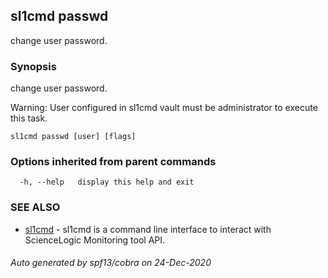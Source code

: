 ## sl1cmd passwd

change user password.

### Synopsis

change user password.
	
Warning:
  User configured in sl1cmd vault must be administrator to execute this task.

```
sl1cmd passwd [user] [flags]
```

### Options inherited from parent commands

```
  -h, --help   display this help and exit
```

### SEE ALSO

* [sl1cmd](sl1cmd.md)	 - sl1cmd is a command line interface to interact with ScienceLogic Monitoring tool API.

###### Auto generated by spf13/cobra on 24-Dec-2020
